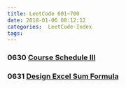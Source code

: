 ```yaml
---
title: LeetCode 601~700
date: 2018-01-06 08:12:12
categories:  LeetCode-Index
tags:
---
```


### 0630 [Course Schedule III](http://www.wayne.ink/2018/01/06/LeetCode/0630-Course-Schedule-III/)

### 0631 [Design Excel Sum Formula](http://www.wayne.ink/2018/01/17/LeetCode/0631-Design-Excel-Sum-Formula/)



